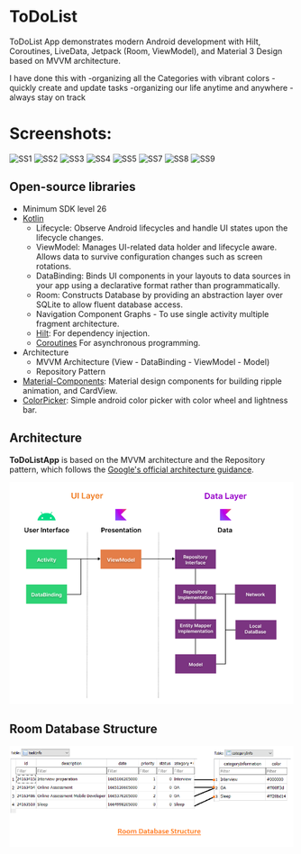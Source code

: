 <h1>ToDoList</h1>



<p >  
ToDoList App demonstrates modern Android development with Hilt, Coroutines, LiveData, Jetpack (Room, ViewModel), and Material 3 Design based on MVVM architecture.

  I have done this with
  -organizing all the Categories with vibrant colors
  -quickly create and update tasks
  -organizing our life anytime and anywhere
  -always stay on track
</p>

# Screenshots:
![SS1](https://github.com/MahitejVardhan/KEKAMVSR240016-MAHITEJ-TODOLIST/assets/133677337/bb5988a4-dfa0-4bbe-97fb-976ac0245268) 
![SS2](https://github.com/MahitejVardhan/KEKAMVSR240016-MAHITEJ-TODOLIST/assets/133677337/570b49b9-8dba-4128-974e-38609fe8c6f5)
![SS3](https://github.com/MahitejVardhan/KEKAMVSR240016-MAHITEJ-TODOLIST/assets/133677337/ded02cef-51ba-4d85-ab9b-982f750688ed)
![SS4](https://github.com/MahitejVardhan/KEKAMVSR240016-MAHITEJ-TODOLIST/assets/133677337/67b4a4c4-6907-4ac9-aa7f-28a023a1fc5f)
![SS5](https://github.com/MahitejVardhan/KEKAMVSR240016-MAHITEJ-TODOLIST/assets/133677337/a79ec007-70a5-4f18-a299-0fdebdad35f6)
![SS7](https://github.com/MahitejVardhan/KEKAMVSR240016-MAHITEJ-TODOLIST/assets/133677337/2eaeda80-02ea-4ccb-884c-b8a32475270c)
![SS8](https://github.com/MahitejVardhan/KEKAMVSR240016-MAHITEJ-TODOLIST/assets/133677337/8594881d-6664-4c35-a59f-a6bcdee17434)
![SS9](https://github.com/MahitejVardhan/KEKAMVSR240016-MAHITEJ-TODOLIST/assets/133677337/d01e91ac-cae1-4d97-a3ae-d538fb096cd8)


## Open-source libraries
- Minimum SDK level 26
- [Kotlin](https://kotlinlang.org/)
  - Lifecycle: Observe Android lifecycles and handle UI states upon the lifecycle changes.
  - ViewModel: Manages UI-related data holder and lifecycle aware. Allows data to survive configuration changes such as screen rotations.
  - DataBinding: Binds UI components in your layouts to data sources in your app using a declarative format rather than programmatically.
  - Room: Constructs Database by providing an abstraction layer over SQLite to allow fluent database access.
  - Navigation Component Graphs - To use single activity multiple fragment architecture.
  - [Hilt](https://dagger.dev/hilt/): For dependency injection.
  - [Coroutines](https://github.com/Kotlin/kotlinx.coroutines) For asynchronous programming.
- Architecture
  - MVVM Architecture (View - DataBinding - ViewModel - Model)
  - Repository Pattern
- [Material-Components](https://github.com/material-components/material-components-android): Material design components for building ripple animation, and CardView.
- [ColorPicker](https://github.com/QuadFlask/colorpicker): Simple android color picker with color wheel and lightness bar.

## Architecture
**ToDoListApp** is based on the MVVM architecture and the Repository pattern, which follows the [Google's official architecture guidance](https://developer.android.com/topic/architecture).

![architecture](figure/figure0.png)

## Room Database Structure
![database structure](figure/RoomDBStructure.png)




